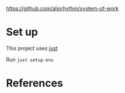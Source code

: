 
https://github.com/aljorhythm/system-of-work

# Set up

This project uses [just](https://github.com/casey/just)

Run `just setup-env`

# References
